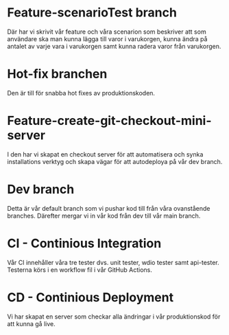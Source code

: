 # Feature-scenarioTest branch
 Där har vi skrivit vår feature och våra scenarion som beskriver att som användare ska man kunna lägga till varor i varukorgen, kunna ändra på antalet av varje vara i varukorgen samt kunna radera varor från varukorgen. 
# Hot-fix branchen 
 Den är till för snabba hot fixes av produktionskoden.
# Feature-create-git-checkout-mini-server
 I den har vi skapat en checkout server för att automatisera och synka installations verktyg och skapa vägar för att autodeploya på vår dev branch.
# Dev branch
 Detta är vår default branch som vi pushar kod till från våra ovanstående branches. Därefter mergar vi in vår kod från dev till vår main branch. 
# CI - Continious Integration
 Vår CI innehåller våra tre tester dvs. unit tester, wdio tester samt api-tester. Testerna körs i en workflow fil i vår GitHub Actions. 
# CD - Continious Deployment
 Vi har skapat en server som checkar alla ändringar i vår produktionskod för att kunna gå live.